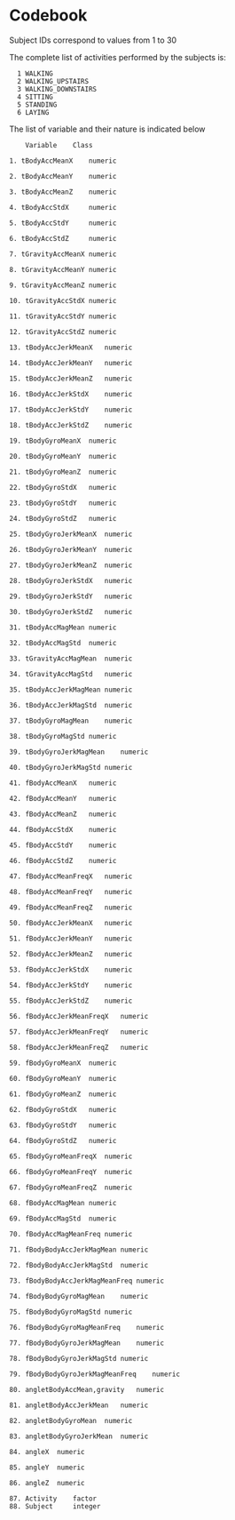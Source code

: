 # Codebook

Subject IDs correspond to values from 1 to 30

The complete list of activities performed by the subjects is:

      1 WALKING
      2 WALKING_UPSTAIRS
      3 WALKING_DOWNSTAIRS
      4 SITTING
      5 STANDING
      6 LAYING

The list of variable and their nature is indicated below  

		Variable	Class
		
	1. tBodyAccMeanX	numeric
	
	2. tBodyAccMeanY	numeric
	
	3. tBodyAccMeanZ	numeric
	
	4. tBodyAccStdX		numeric
	
	5. tBodyAccStdY		numeric
	
	6. tBodyAccStdZ		numeric
	
	7. tGravityAccMeanX	numeric
	
	8. tGravityAccMeanY	numeric
	
	9. tGravityAccMeanZ	numeric
	
	10. tGravityAccStdX	numeric
	
	11. tGravityAccStdY	numeric
	
	12. tGravityAccStdZ	numeric
	
	13. tBodyAccJerkMeanX	numeric
	
	14. tBodyAccJerkMeanY	numeric
	
	15. tBodyAccJerkMeanZ	numeric
	
	16. tBodyAccJerkStdX	numeric
	
	17. tBodyAccJerkStdY	numeric
	
	18. tBodyAccJerkStdZ	numeric
	
	19. tBodyGyroMeanX	numeric
	
	20. tBodyGyroMeanY	numeric
	
	21. tBodyGyroMeanZ	numeric
	
	22. tBodyGyroStdX	numeric
	
	23. tBodyGyroStdY	numeric
	
	24. tBodyGyroStdZ	numeric
	
	25. tBodyGyroJerkMeanX	numeric
	
	26. tBodyGyroJerkMeanY	numeric
	
	27. tBodyGyroJerkMeanZ	numeric
	
	28. tBodyGyroJerkStdX	numeric
	
	29. tBodyGyroJerkStdY	numeric
	
	30. tBodyGyroJerkStdZ	numeric
	
	31. tBodyAccMagMean	numeric
	
	32. tBodyAccMagStd	numeric
	
	33. tGravityAccMagMean	numeric
	
	34. tGravityAccMagStd	numeric
	
	35. tBodyAccJerkMagMean	numeric
	
	36. tBodyAccJerkMagStd	numeric
	
	37. tBodyGyroMagMean	numeric
	
	38. tBodyGyroMagStd	numeric
	
	39. tBodyGyroJerkMagMean	numeric
	
	40. tBodyGyroJerkMagStd	numeric
	
	41. fBodyAccMeanX	numeric
	
	42. fBodyAccMeanY	numeric
	
	43. fBodyAccMeanZ	numeric
	
	44. fBodyAccStdX	numeric
	
	45. fBodyAccStdY	numeric
	
	46. fBodyAccStdZ	numeric
	
	47. fBodyAccMeanFreqX	numeric
	
	48. fBodyAccMeanFreqY	numeric
	
	49. fBodyAccMeanFreqZ	numeric
	
	50. fBodyAccJerkMeanX	numeric
	
	51. fBodyAccJerkMeanY	numeric
	
	52. fBodyAccJerkMeanZ	numeric
	
	53. fBodyAccJerkStdX	numeric
	
	54. fBodyAccJerkStdY	numeric
	
	55. fBodyAccJerkStdZ	numeric
	
	56. fBodyAccJerkMeanFreqX	numeric
	
	57. fBodyAccJerkMeanFreqY	numeric
	
	58. fBodyAccJerkMeanFreqZ	numeric
	
	59. fBodyGyroMeanX	numeric
	
	60. fBodyGyroMeanY	numeric
	
	61. fBodyGyroMeanZ	numeric
	
	62. fBodyGyroStdX	numeric
	
	63. fBodyGyroStdY	numeric
	
	64. fBodyGyroStdZ	numeric
	
	65. fBodyGyroMeanFreqX	numeric
	
	66. fBodyGyroMeanFreqY	numeric
	
	67. fBodyGyroMeanFreqZ	numeric
	
	68. fBodyAccMagMean	numeric
	
	69. fBodyAccMagStd	numeric
	
	70. fBodyAccMagMeanFreq	numeric
	
	71. fBodyBodyAccJerkMagMean	numeric
	
	72. fBodyBodyAccJerkMagStd	numeric
	
	73. fBodyBodyAccJerkMagMeanFreq	numeric
	
	74. fBodyBodyGyroMagMean	numeric
	
	75. fBodyBodyGyroMagStd	numeric
	
	76. fBodyBodyGyroMagMeanFreq	numeric
	
	77. fBodyBodyGyroJerkMagMean	numeric
	
	78. fBodyBodyGyroJerkMagStd	numeric
	
	79. fBodyBodyGyroJerkMagMeanFreq	numeric
	
	80. angletBodyAccMean,gravity	numeric
	
	81. angletBodyAccJerkMean	numeric
	
	82. angletBodyGyroMean	numeric
	
	83. angletBodyGyroJerkMean	numeric
	
	84. angleX	numeric
	
	85. angleY	numeric
	
	86. angleZ	numeric
	
	87. Activity	factor
	88. Subject		integer